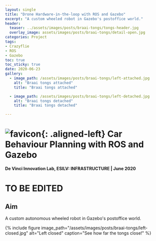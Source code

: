 ```yaml
---
layout: single
title: "Drone Hardware-in-the-loop with ROS and Gazebo"
excerpt: "A custom wheeled robot in Gazebo's postoffice world."
header:
  teaser: ../assets/images/posts/braai-tongs/tongs-header.jpg
  overlay_image: assets/images/posts/braai-tongs/detail-open.jpg
categories: Project
tags:
- Crazyflie
- ROS
- Gazebo
toc: true
toc_sticky: true
date: 2020-06-23
gallery:
  - image_path: /assets/images/posts/braai-tongs/left-attached.jpg
    alt: "Braai tongs attached"
    title: "Braai tongs attached"

  - image_path: /assets/images/posts/braai-tongs/left-detached.jpg
    alt: "Braai tongs detached"
    title: "Braai tongs detached"

---
```


# ![favicon](/assets/images/favicon.jpg){: .aligned-left} Car Behaviour Planning with ROS and Gazebo
**De Vinci Innovation Lab, ESILV: INFRASTRUCTURE | June 2020**

# TO BE EDITED

## Aim
A custom autonomous wheeled robot in Gazebo's postoffice world.

{%
include figure
image_path="/assets/images/posts/braai-tongs/left-closed.jpg"
alt="Left closed"
caption="See how far the tongs close!"
%}
